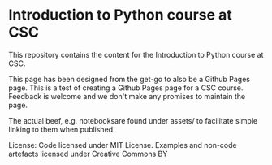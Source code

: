 # Introduction to Python course at CSC

This repository contains the content for the Introduction to Python course at
CSC.

This page has been designed from the get-go to also be a Github Pages page.
This is a test of creating a Github Pages page for a CSC course. Feedback is
welcome and we don't make any promises to maintain the page.

The actual beef, e.g. notebooksare found under assets/ to facilitate simple
linking to them when published.

License: Code licensed under MIT License. Examples and non-code artefacts
licensed under Creative Commons BY

